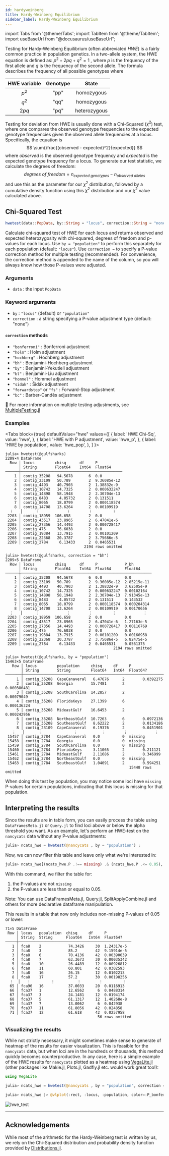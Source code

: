 ```yaml
---
id: hardyweinberg
title: Hardy-Weinberg Equilibrium
sidebar_label: Hardy-Weinberg Equilibrium
---
```

import Tabs from '@theme/Tabs';
import TabItem from '@theme/TabItem';
import useBaseUrl from "@docusaurus/useBaseUrl";

<link rel="stylesheet" href={useBaseUrl("katex/katex.min.css")} />

Testing for Hardy-Weinberg Equilibrium (often abbreviated _HWE_) is a fairly common practice in population genetics. In a two-allele system, the HWE equation is defined as: $p^2 + 2pq + q^2 = 1$ , where $p$ is the frequency of the first allele and $q$ is the frequency of the second allele. The formula describes the frequency of all possible genotypes where

| HWE variable | Genotype |    State     |
| :----------: | :------: | :----------: |
|    $p^2$    |   "pp"   |  homozygous  |
|    $q^2$    |   "qq"   |  homozygous  |
|    $2pq$     |   "pq"   | heterozygous |

Testing for deviation from HWE is usually done with a Chi-Squared ($\chi^2$) test, where one compares the observed genotype frequencies to the expected genotype frequencies given the observed allele frequencies at a locus. Specifically, the equation is
$$
\sum{\frac{(observed - expected)^2}{expected}}
$$
where $observed$ is the observed genotype frequency and $expected$ is the expected genotype frequency for a locus. To generate our test statistic, we calculate the degrees of freedom: 
$$
degrees\ of\ freedom = n_{expected\ genotypes} - n_{observed\ alleles}
$$ 
and use this as the parameter for our $\chi^2$ distribution, followed by a cumulative density function using this $\chi^2$ distribution and our $\chi^2$ value calculated above.

## Chi-Squared Test

```julia
hwetest(data::PopData, by::String = "locus", correction::String = "none")
```

Calculate chi-squared test of HWE for each locus and returns observed and expected heterozygosity with chi-squared, degrees of freedom and p-values for each locus. Use `by = "population"` to perform this separately for each population (default: `"locus"`). Use `correction =` to specify a P-value correction method for multiple testing (recommended). For convenience, the correction method is appended to the name of the column, so you will always know how those P-values were adjusted.

### Arguments

- `data` : the input `PopData`

### Keyword arguments 
- `by` : `"locus"` (default) or `"population"`
- `correction`  : a string specifying a P-value adjustment type (default: "none")

#### `correction` methods

- `"bonferroni"` : Bonferroni adjustment
- `"holm"` : Holm adjustment
- `"hochberg"` : Hochberg adjustment
- `"bh"` : Benjamini-Hochberg adjustment
- `"by"` : Benjamini-Yekutieli adjustment
- `"bl"`  : Benjamini-Liu adjustment
- `"hommel"` : Hommel adjustment
- `"sidak"` : Šidák adjustment
- `"forwardstop"` or `"fs"` : Forward-Stop adjustment
- `"bc"` : Barber-Candès adjustment

🤔 For more information on multiple testing adjustments, see [MultipleTesting.jl](https://juliangehring.github.io/MultipleTesting.jl/stable/)

### Examples
<Tabs
  block={true}
  defaultValue="hwe"
  values={[
    { label: 'HWE Chi-Sq', value: 'hwe', },
    { label: 'HWE with P adjustment', value: 'hwe_p', },
    { label: 'HWE by population', value: 'hwe_pop', },
  ]
}>
<TabItem value="hwe">

```
julia> hwetest(@gulfsharks)
2209×4 DataFrame
  Row │ locus         chisq      df     P           
      │ String        Float64    Int64  Float64     
──────┼─────────────────────────────────────────────
    1 │ contig_35208   94.5678       6  0.0
    2 │ contig_23109   50.789        2  9.36085e-12
    3 │ contig_4493    40.7903       2  1.38832e-9
    4 │ contig_10742   14.7325       2  0.000632247
    5 │ contig_14898   58.1948       2  2.30704e-13
    6 │ contig_8483     4.05732      2  0.131511
    7 │ contig_8065    18.0799       2  0.000118574
    8 │ contig_14708   13.6264       2  0.00109919
  ⋮   │      ⋮            ⋮        ⋮         ⋮
 2203 │ contig_18959  106.658        2  0.0
 2204 │ contig_43517   23.8965       2  6.47041e-6
 2205 │ contig_27356   14.4493       2  0.000728417
 2206 │ contig_475     76.6038       2  0.0
 2207 │ contig_19384   13.7915       2  0.00101209
 2208 │ contig_22368   20.3787       2  3.75686e-5
 2209 │ contig_2784     6.13433      2  0.0465531
                                   2194 rows omitted
```

</TabItem>
<TabItem value="hwe_p">

```
julia> hwetest(@gulfsharks, correction = "bh")
2209×5 DataFrame
  Row │ locus         chisq      df     P            P_bh        
      │ String        Float64    Int64  Float64      Float64     
──────┼──────────────────────────────────────────────────────────
    1 │ contig_35208   94.5678       6  0.0          0.0
    2 │ contig_23109   50.789        2  9.36085e-12  2.85215e-11
    3 │ contig_4493    40.7903       2  1.38832e-9   3.62505e-9
    4 │ contig_10742   14.7325       2  0.000632247  0.00102164
    5 │ contig_14898   58.1948       2  2.30704e-13  7.91345e-13
    6 │ contig_8483     4.05732      2  0.131511     0.143532
    7 │ contig_8065    18.0799       2  0.000118574  0.000204314
    8 │ contig_14708   13.6264       2  0.00109919   0.00170656
  ⋮   │      ⋮            ⋮        ⋮         ⋮            ⋮
 2203 │ contig_18959  106.658        2  0.0          0.0
 2204 │ contig_43517   23.8965       2  6.47041e-6   1.27163e-5
 2205 │ contig_27356   14.4493       2  0.000728417  0.00116769
 2206 │ contig_475     76.6038       2  0.0          0.0
 2207 │ contig_19384   13.7915       2  0.00101209   0.00160958
 2208 │ contig_22368   20.3787       2  3.75686e-5   6.82475e-5
 2209 │ contig_2784     6.13433      2  0.0465531    0.0561375
                                                2194 rows omitted
```

</TabItem>
<TabItem value="hwe_pop">

```
julia> hwetest(@gulfsharks, by = "population")
15463×5 DataFrame
   Row │ locus         population     chisq     df     P                 
       │ String        String         Float64   Int64  Float64?          
───────┼─────────────────────────────────────────────────────────────────
     1 │ contig_35208  CapeCanaveral   6.47676      2        0.0392275
     2 │ contig_35208  Georgia        15.7481       2        0.000380481
     3 │ contig_35208  SouthCarolina  14.2857       2        0.00079049
     4 │ contig_35208  FloridaKeys    27.1399       6        0.000136324
     5 │ contig_35208  MideastGulf    16.6453       2        0.000242956
     6 │ contig_35208  NortheastGulf  10.7263       6        0.0972136
     7 │ contig_35208  SoutheastGulf   8.62222      2        0.0134186
     8 │ contig_23109  CapeCanaveral   6.19376      2        0.0451901
   ⋮   │      ⋮              ⋮           ⋮        ⋮            ⋮
 15457 │ contig_2784   CapeCanaveral   0.0          0  missing           
 15458 │ contig_2784   Georgia         0.0          0  missing           
 15459 │ contig_2784   SouthCarolina   0.0          0  missing           
 15460 │ contig_2784   FloridaKeys     3.11065      2        0.211121
 15461 │ contig_2784   MideastGulf     2.11686      2        0.346999
 15462 │ contig_2784   NortheastGulf   0.0          0  missing           
 15463 │ contig_2784   SoutheastGulf   1.04091      2        0.594251
                                                       15448 rows omitted
```
When doing this test by population, you may notice some loci have `missing` P-values for certain populations, indicating that this locus is missing for that population. 

</TabItem>
</Tabs>

## Interpreting the results
Since the results are in table form, you can easily process the table using `DataFramesMeta.jl` or `Query.jl` to find loci above or below the alpha threshold you want. As an example, let's perform an HWE-test on the `nancycats` data without any P-value adjustments:
```julia
julia> ncats_hwe = hwetest(@nancycats , by = "population") ;
```
Now, we can now filter this table and leave only what we're interested in:
```julia
julia> ncats_hwe[(ncats_hwe.P .!== missing) .& (ncats_hwe.P .<= 0.05), :]
```
With this command, we filter the table for: 
1. the P-values are not `missing`
2. the P-values are less than or equal to 0.05. 

Note: You can use DataFramesMeta.jl, Query.jl, SplitApplyCombine.jl and others for more declarative dataframe manipulation.

This results in a table that now only includes non-missing P-values of 0.05 or lower:
```
71×5 DataFrame
 Row │ locus   population  chisq     df     P           
     │ String  String      Float64   Int64  Float64?    
─────┼──────────────────────────────────────────────────
   1 │ fca8    2            74.3426     30  1.24317e-5
   2 │ fca8    3            85.2        42  9.15914e-5
   3 │ fca8    6            70.4136     42  0.00390639
   4 │ fca8    7            63.3673     30  0.00035342
   5 │ fca8    10           26.4489     12  0.00926812
   6 │ fca8    11           60.801      42  0.0302593
   7 │ fca8    16           26.15       12  0.0102213
   8 │ fca8    17           57.2        30  0.00198256
  ⋮  │   ⋮         ⋮          ⋮        ⋮         ⋮
  65 │ fca96   16           37.0033     20  0.0116913
  66 │ fca37   1            12.6562      6  0.0488314
  67 │ fca37   3            24.1481     12  0.0194174
  68 │ fca37   5            61.1317     12  1.40268e-8
  69 │ fca37   7            13.0062      6  0.042938
  70 │ fca37   11           61.8056     42  0.024858
  71 │ fca37   12           61.618      42  0.0257958
                                         56 rows omitted
```

### Visualizing the results
While not strictly necessary, it might sometimes make sense to generate of heatmap of the results for easier visualization. This is feasible for the `nancycats` data, but when loci are in the hundreds or thousands, this method quickly becomes counterproductive. In any case, here is a simple example of the HWE results for `nancycats` plotted as a heatmap using [VegaLite.jl](https://github.com/queryverse/VegaLite.jl) (other packages like Makie.jl, Plots.jl, Gadfly.jl etc. would work great too!):
```julia
using VegaLite

julia> ncats_hwe = hwetest(@nancycats , by = "population", correction = "bonferroni");

julia> ncats_hwe |> @vlplot(:rect, :locus, :population, color=:P_bonferroni)
```
![hwe_test](/img/hwe_test.png)




---------------------
## Acknowledgements
While most of the arithmetic for the Hardy-Weinberg test is written by us, we rely on the
Chi-Squared distribution and probability density function provided by [Distributions.jl](https://github.com/JuliaStats/Distributions.jl). 